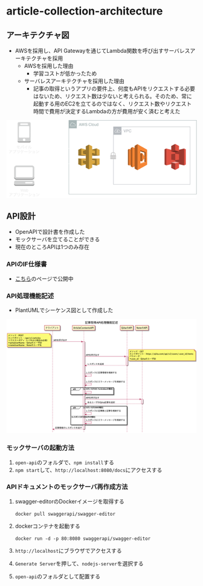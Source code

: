 # article-collection-architecture

## アーキテクチャ図
* AWSを採用し、API Gatewayを通じてLambda関数を呼び出すサーバレスアーキテクチャを採用
  * AWSを採用した理由
    * 学習コストが低かったため
  * サーバレスアーキテクチャを採用した理由
    * 記事の取得というアプリの要件上、何度もAPIをリクエストする必要はないため、リクエスト数は少ないと考えられる。そのため、常に起動する用のEC2を立てるのではなく、リクエスト数やリクエスト時間で費用が決定するLambdaの方が費用が安く済むと考えた

![](./assets/architecture.png)

## API設計
* OpenAPIで設計書を作成した
* モックサーバを立てることができる
* 現在のところAPIは1つのみ存在

### APIのIF仕様書
* [こちら](https://kamimi01.github.io/article-collection-architecture/)のページで公開中

### API処理機能記述
* PlantUMLでシーケンス図として作成した

![](./assets/article_info_get_api.png)

### モックサーバの起動方法
1. `open-api`のフォルダで、`npm install`する
2. `npm start`して、`http://localhost:8080/docs`にアクセスする

### APIドキュメントのモックサーバ再作成方法
1. swagger-editorのDockerイメージを取得する
   
   `docker pull swaggerapi/swagger-editor`

2. dockerコンテナを起動する

   `docker run -d -p 80:8080 swaggerapi/swagger-editor`

3. `http://localhost`にブラウザでアクセスする
4. `Generate Server`を押して、`nodejs-server`を選択する
5. `open-api`のフォルダとして配置する